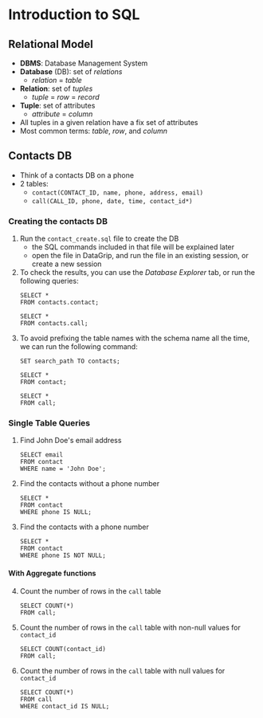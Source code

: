 # Introduction to SQL

## Relational Model

- **DBMS**: Database Management System
- **Database** (DB): set of *relations*
    - *relation* = *table*
- **Relation**: set of *tuples*
    - *tuple* = *row* = *record*
- **Tuple**: set of attributes
    - *attribute* = *column*
- All tuples in a given relation have a fix set of attributes
- Most common terms: *table*, *row*, and *column*

## Contacts DB

- Think of a contacts DB on a phone
- 2 tables:
    - `contact(CONTACT_ID, name, phone, address, email)`
    - `call(CALL_ID, phone, date, time, contact_id*)`

### Creating the contacts DB

1. Run the `contact_create.sql` file to create the DB
    - the SQL commands included in that file will be explained later
    - open the file in DataGrip, and run the file in an existing session, or create a new session
2. To check the results, you can use the *Database Explorer* tab, or run the following queries:
    ```postgresql
    SELECT *
    FROM contacts.contact;
    ```
    ```postgresql
    SELECT *
    FROM contacts.call;
    ```
3. To avoid prefixing the table names with the schema name all the time, we can run the following command:
    ```postgresql
    SET search_path TO contacts;
    ```
    ```postgresql
    SELECT *
    FROM contact;
    ```
    ```postgresql
    SELECT *
    FROM call;
    ```

### Single Table Queries

1. Find John Doe's email address
    ```postgresql
    SELECT email
    FROM contact
    WHERE name = 'John Doe';
    ```
2. Find the contacts without a phone number
    ```postgresql
    SELECT *
    FROM contact
    WHERE phone IS NULL;
    ```
3. Find the contacts with a phone number
    ```postgresql
    SELECT *
    FROM contact
    WHERE phone IS NOT NULL;
    ```

#### With Aggregate functions

4. Count the number of rows in the `call` table
    ```postgresql
    SELECT COUNT(*)
    FROM call;
    ```
5. Count the number of rows in the `call` table with non-null values for `contact_id`
    ```postgresql
    SELECT COUNT(contact_id)
    FROM call;
    ```
6. Count the number of rows in the `call` table with null values for `contact_id`
    ```postgresql
    SELECT COUNT(*)
    FROM call
    WHERE contact_id IS NULL;
    ```
